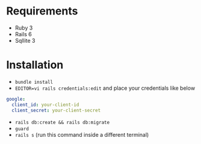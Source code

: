 # Requirements

- Ruby 3
- Rails 6
- Sqllite 3

# Installation

- `bundle install`
- `EDITOR=vi rails credentials:edit` and place your credentials like below
```yaml
google:
  client_id: your-client-id
  client_secret: your-client-secret
```
- `rails db:create && rails db:migrate`
- `guard`
- `rails s` (run this command inside a different terminal)